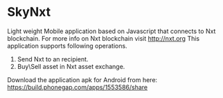 # SkyNxt
Light weight Mobile application based on Javascript that connects to Nxt blockchain. For more info on Nxt blockchain visit http://nxt.org
This application supports following operations.
1. Send Nxt to an recipient.
2. Buy\Sell asset in Nxt asset exchange.

Download the application apk for Android from here:
https://build.phonegap.com/apps/1553586/share